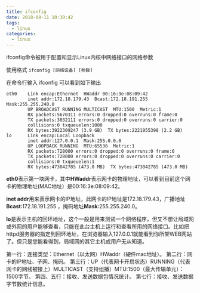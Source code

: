 ```yaml
---
title: ifconfig
date: 2018-08-11 10:30:42
tags:
  - linux
categories:
  - linux
---
```


ifconfig命令被用于配置和显示Linux内核中网络接口的网络参数

使用格式 `ifconfig [网络设备] [参数]`

在命令行输入 ifconfig 可以看到如下输出

    eth0    Link encap:Ethernet  HWaddr 00:16:3e:08:09:42  
            inet addr:172.18.179.43  Bcast:172.18.191.255  Mask:255.255.240.0
            UP BROADCAST RUNNING MULTICAST  MTU:1500  Metric:1
            RX packets:5670311 errors:0 dropped:0 overruns:0 frame:0
            TX packets:3032111 errors:0 dropped:0 overruns:0 carrier:0
            collisions:0 txqueuelen:1000 
            RX bytes:3922309247 (3.9 GB)  TX bytes:2221955398 (2.2 GB)
    lo      Link encap:Local Loopback  
            inet addr:127.0.0.1  Mask:255.0.0.0
            UP LOOPBACK RUNNING  MTU:65536  Metric:1
            RX packets:728000 errors:0 dropped:0 overruns:0 frame:0
            TX packets:728000 errors:0 dropped:0 overruns:0 carrier:0
            collisions:0 txqueuelen:1 
            RX bytes:473042785 (473.0 MB)  TX bytes:473042785 (473.0 MB)

**eth0**表示第一块网卡，其中**HWaddr**表示网卡的物理地址，可以看到目前这个网卡的物理地址(MAC地址）是00:16:3e:08:09:42。

**inet addr**用来表示网卡的IP地址，此网卡的IP地址是172.18.179.43，广播地址**Bcast**:172.18.191.255 ，掩码地址**Mask**:255.255.240.0。

**lo**是表示主机的回环地址，这个一般是用来测试一个网络程序，但又不想让局域网或外网的用户能够查看，只能在此台主机上运行和查看所用的网络接口。比如把 httpd服务器的指定到回环地址，在浏览器输入127.0.0.1就能看到你所架WEB网站了。但只是您能看得到，局域网的其它主机或用户无从知道。

第一行：连接类型：Ethernet（以太网）HWaddr（硬件mac地址）。
第二行：网卡的IP地址、子网、掩码。
第三行：UP（代表网卡开启状态）RUNNING（代表网卡的网线被接上）MULTICAST（支持组播）MTU:1500（最大传输单元）：1500字节。
第四、五行：接收、发送数据包情况统计。
第七行：接收、发送数据字节数统计信息。